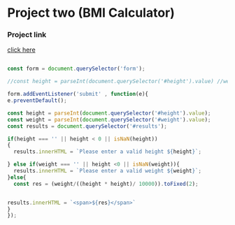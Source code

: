 # Project two (BMI Calculator)

### Project link
[click here](https://stackblitz.com/edit/dom-project-chaiaurcode?file=2-BMICalculator%2Findex.html)

```javascript

const form = document.querySelector('form');

//const height = parseInt(document.querySelector('#height').value) //we don't use this as it gives us empty value

form.addEventListener('submit' , function(e){
e.preventDefault();

const height = parseInt(document.querySelector('#height').value);
const weight = parseInt(document.querySelector('#weight').value);
const results = document.querySelector('#results');

if(height === '' || height < 0 || isNaN(height))
{
  results.innerHTML = `Please enter a valid height ${height}`;

} else if(weight === '' || height <0 || isNaN(weight)){
  results.innerHTML = `Please enter a valid weight ${weight}`;
}else{
  const res = (weight/((height * height)/ 10000)).toFixed(2);


results.innerHTML = `<span>${res}</span>`
}
});


```